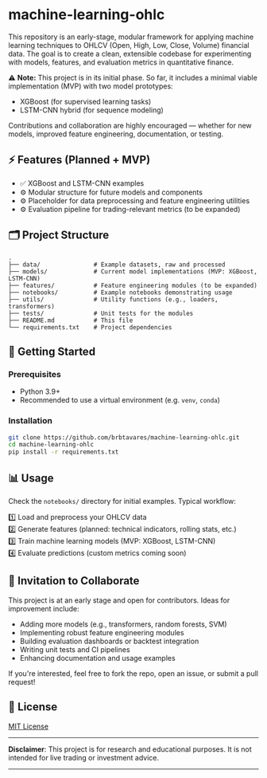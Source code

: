 
# machine-learning-ohlc

This repository is an early-stage, modular framework for applying machine learning techniques to OHLCV (Open, High, Low, Close, Volume) financial data. The goal is to create a clean, extensible codebase for experimenting with models, features, and evaluation metrics in quantitative finance.

⚠️ **Note:** This project is in its initial phase. So far, it includes a minimal viable implementation (MVP) with two model prototypes:

- XGBoost (for supervised learning tasks)
- LSTM-CNN hybrid (for sequence modeling)

Contributions and collaboration are highly encouraged — whether for new models, improved feature engineering, documentation, or testing.


## ⚡ Features (Planned + MVP)

- ✅ XGBoost and LSTM-CNN examples
- ⚙️ Modular structure for future models and components
- ⚙️ Placeholder for data preprocessing and feature engineering utilities
- ⚙️ Evaluation pipeline for trading-relevant metrics (to be expanded)

## 🗂 Project Structure

```
.
├── data/               # Example datasets, raw and processed
├── models/             # Current model implementations (MVP: XGBoost, LSTM-CNN)
├── features/           # Feature engineering modules (to be expanded)
├── notebooks/          # Example notebooks demonstrating usage
├── utils/              # Utility functions (e.g., loaders, transformers)
├── tests/              # Unit tests for the modules
├── README.md           # This file
└── requirements.txt    # Project dependencies
```

## 🚀 Getting Started

### Prerequisites

- Python 3.9+
- Recommended to use a virtual environment (e.g. `venv`, `conda`)

### Installation

```bash
git clone https://github.com/brbtavares/machine-learning-ohlc.git
cd machine-learning-ohlc
pip install -r requirements.txt
```

## 📊 Usage

Check the `notebooks/` directory for initial examples. Typical workflow:

1️⃣ Load and preprocess your OHLCV data  
2️⃣ Generate features (planned: technical indicators, rolling stats, etc.)  
3️⃣ Train machine learning models (MVP: XGBoost, LSTM-CNN)  
4️⃣ Evaluate predictions (custom metrics coming soon)  

## 🙌 Invitation to Collaborate

This project is at an early stage and open for contributors. Ideas for improvement include:

- Adding more models (e.g., transformers, random forests, SVM)
- Implementing robust feature engineering modules
- Building evaluation dashboards or backtest integration
- Writing unit tests and CI pipelines
- Enhancing documentation and usage examples

If you're interested, feel free to fork the repo, open an issue, or submit a pull request!

## 📄 License

[MIT License](LICENSE)

---

**Disclaimer**: This project is for research and educational purposes. It is not intended for live trading or investment advice.

---